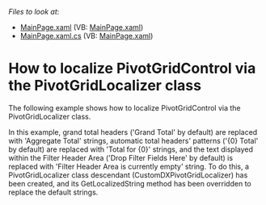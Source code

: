 <!-- default file list -->
*Files to look at*:

* [MainPage.xaml](./CS/DXPivotGrid_Localization/MainPage.xaml) (VB: [MainPage.xaml](./VB/DXPivotGrid_Localization/MainPage.xaml))
* [MainPage.xaml.cs](./CS/DXPivotGrid_Localization/MainPage.xaml.cs) (VB: [MainPage.xaml](./VB/DXPivotGrid_Localization/MainPage.xaml))
<!-- default file list end -->
# How to localize PivotGridControl via the PivotGridLocalizer class


<p>The following example shows how to localize PivotGridControl via the PivotGridLocalizer class.</p><p>In this example, grand total headers ('Grand Total' by default) are replaced with 'Aggregate Total' strings, automatic total headers' patterns ('{0} Total' by default) are replaced with 'Total for {0}' strings, and the text displayed within the Filter Header Area ('Drop Filter Fields Here' by default) is replaced with 'Filter Header Area is currently empty' string. To do this, a PivotGridLocalizer class descendant (CustomDXPivotGridLocalizer) has been created, and its GetLocalizedString method has been overridden to replace the default strings.</p><br />


<br/>


